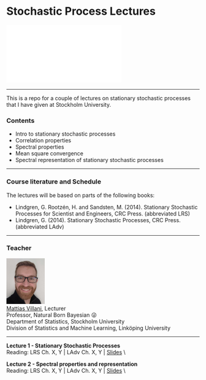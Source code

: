 <!-- font: frutiger -->

# Stochastic Process Lectures
![](/Slides/figs/sim_matern12.pdf "Matern12")

---

This is a repo for a couple of lectures on stationary stochastic processes that I have given at Stockholm University.

### Contents

* Intro to stationary stochastic processes
* Correlation properties
* Spectral properties
* Mean square convergence
* Spectral representation of stationary stochastic processes

---

### Course literature and Schedule

The lectures will be based on parts of the following books:

* Lindgren, G. Rootzén, H. and Sandsten, M. (2014). Stationary Stochastic Processes for Scientist and Engineers, CRC Press. (abbreviated LRS)
* Lindgren, G. (2014). Stationary Stochastic Processes, CRC Press. (abbreviated LAdv)
---

### Teacher

<img src="Misc/VillaniLowRes.jpg" width="100">\
[Mattias Villani](https://mattiasvillani.com), Lecturer \
Professor, Natural Born Bayesian :stuck_out_tongue_winking_eye: \
Department of Statistics, Stockholm University \
Division of Statistics and Machine Learning, Linköping University

---

**Lecture 1 - Stationary Stochastic Processes**\
Reading: LRS Ch. X, Y |  LAdv Ch. X, Y | [Slides](https://github.com/mattiasvillani/StochasticProcesses/raw/master/Slides/SP_L1.pdf) \

**Lecture 2 - Spectral properties and representation**\
Reading: LRS Ch. X, Y |  LAdv Ch. X, Y | [Slides](https://github.com/mattiasvillani/StochasticProcesses/raw/master/Slides/SP_L2.pdf) \
